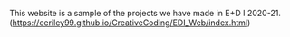 This website is a sample of the projects we have made in E+D I 2020-21.
(https://eeriley99.github.io/CreativeCoding/EDI_Web/index.html)

